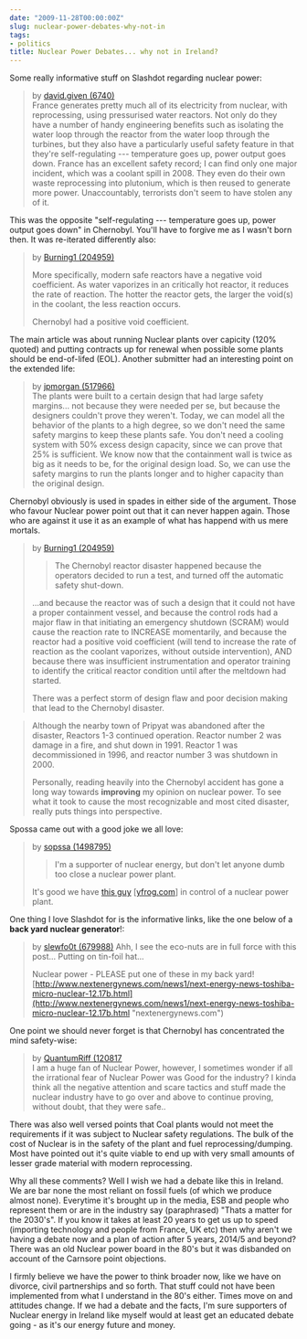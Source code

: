 ```yaml
---
date: "2009-11-28T00:00:00Z"
slug: nuclear-power-debates-why-not-in
tags:
- politics
title: Nuclear Power Debates... why not in Ireland?
---
```


Some really informative stuff on Slashdot regarding nuclear power:

> by [david.given (6740)](http://slashdot.org/~david.given)  
>  France generates pretty much all of its electricity from nuclear,
> with reprocessing, using pressurised water reactors. Not only do they
> have a number of handy engineering benefits such as isolating the
> water loop through the reactor from the water loop through the
> turbines, but they also have a particularly useful safety feature in
> that they're self-regulating --- temperature goes up, power output
> goes down. France has an excellent safety record; I can find only one
> major incident, which was a coolant spill in 2008.
> They even do their own waste reprocessing into plutonium, which is
> then reused to generate more power. Unaccountably, terrorists don't
> seem to have stolen any of it.

This was the opposite "self-regulating --- temperature goes up, power
output goes down" in Chernobyl. You'll have to forgive me as I wasn't
born then. It was re-iterated differently also:  
> by [Burning1 (204959)](http://slashdot.org/~Burning1)
>
> More specifically, modern safe reactors have a negative void
> coefficient. As water vaporizes in an critically hot reactor, it
> reduces the rate of reaction. The hotter the reactor gets, the larger
> the void(s) in the coolant, the less reaction occurs.
>
> Chernobyl had a positive void coefficient.

The main article was about running Nuclear plants over capicity (120%
quoted) and putting contracts up for renewal when possible some plants
should be end-of-lifed (EOL). Another submitter had an interesting point
on the extended life:

> by [jpmorgan (517966)](http://slashdot.org/~jpmorgan)  
>  The plants were built to a certain design that had large safety
> margins... not because they were needed per se, but because the
> designers couldn't prove they weren't. Today, we can model all the
> behavior of the plants to a high degree, so we don't need the same
> safety margins to keep these plants safe. You don't need a cooling
> system with 50% excess design capacity, since we can prove that 25% is
> sufficient. We know now that the containment wall is twice as big as
> it needs to be, for the original design load. So, we can use the
> safety margins to run the plants longer and to higher capacity than
> the original design.  

  
Chernobyl obviously is used in spades in either side of the argument.
Those who favour Nuclear power point out that it can never happen again.
Those who are against it use it as an example of what has happend with
us mere mortals.

> by [Burning1 (204959)](http://slashdot.org/~Burning1)  
> > The Chernobyl reactor disaster happened because the operators
> > decided to run a test, and turned off the automatic safety
> > shut-down.
>
> ...and because the reactor was of such a design that it could not have
> a proper containment vessel, and because the control rods had a major
> flaw in that initiating an emergency shutdown (SCRAM) would cause the
> reaction rate to INCREASE momentarily, and because the reactor had a
> positive void coefficient (will tend to increase the rate of reaction
> as the coolant vaporizes, without outside intervention), AND because
> there was insufficient instrumentation and operator training to
> identify the critical reactor condition until after the meltdown had
> started.
>
> There was a perfect storm of design flaw and poor decision making that
> lead to the Chernobyl disaster.

> Although the nearby town of Pripyat was abandoned after the disaster,
> Reactors 1-3 continued operation. Reactor number 2 was damage in a
> fire, and shut down in 1991. Reactor 1 was decommissioned in 1996, and
> reactor number 3 was shutdown in 2000.
>
> Personally, reading heavily into the Chernobyl accident has gone a
> long way towards **improving** my opinion on nuclear power. To see
> what it took to cause the most recognizable and most cited disaster,
> really puts things into perspective.

Spossa came out with a good joke we all love:  
> by [sopssa (1498795)](http://slashdot.org/~sopssa)  
> > I'm a supporter of nuclear energy, but don't let anyone dumb too
> > close a nuclear power plant.
>
> It's good we have [this
> guy](http://yfrog.com/04nuclearguyj "yfrog.com")
> [[yfrog.com](http://yfrog.com)] in control of a nuclear power plant.

One thing I love Slashdot for is the informative links, like the one
below of a **back yard nuclear generator**!:  
> by [slewfo0t (679988)](http://slashdot.org/~slewfo0t)
> [](http://www.fullcord.net/ "http://www.fullcord.net/")
> Ahh, I see the eco-nuts are in full force with this post... Putting on
> tin-foil hat...
>
> Nuclear power - PLEASE put one of these in my back yard!
> [http://www.nextenergynews.com/news1/next-energy-news-toshiba-micro-nuclear-12.17b.html](http://www.nextenergynews.com/news1/next-energy-news-toshiba-micro-nuclear-12.17b.html "nextenergynews.com")
>   

  
One point we should never forget is that Chernobyl has concentrated the
mind safety-wise:  
> by [QuantumRiff (120817](http://slashdot.org/~QuantumRiff)  
>  I am a huge fan of Nuclear Power, however, I sometimes wonder if all
> the irrational fear of Nuclear Power was Good for the industry? I
> kinda think all the negative attention and scare tactics and stuff
> made the nuclear industry have to go over and above to continue
> proving, without doubt, that they were safe..   

There was also well versed points that Coal plants would not meet the
requirements if it was subject to Nuclear safety regulations. The bulk
of the cost of Nuclear is in the safety of the plant and fuel
reprocessing/dumping. Most have pointed out it's quite viable to end up
with very small amounts of lesser grade material with modern
reprocessing.

Why all these comments? Well I wish we had a debate like this in
Ireland. We are bar none the most reliant on fossil fuels (of which we
produce almost none). Everytime it's brought up in the media, ESB and
people who represent them or are in the industry say (paraphrased)
"Thats a matter for the 2030's". If you know it takes at least 20 years
to get us up to speed (importing technology and people from France, UK
etc) then why aren't we having a debate now and a plan of action after 5
years, 2014/5 and beyond? There was an old Nuclear power board in the
80's but it was disbanded on account of the Carnsore point objections.

I firmly believe we have the power to think broader now, like we have on
divorce, civil partnerships and so forth. That stuff could not have been
implemented from what I understand in the 80's either. Times move on and
attitudes change. If we had a debate and the facts, I'm sure supporters
of Nuclear energy in Ireland like myself would at least get an educated
debate going - as it's our energy future and money.